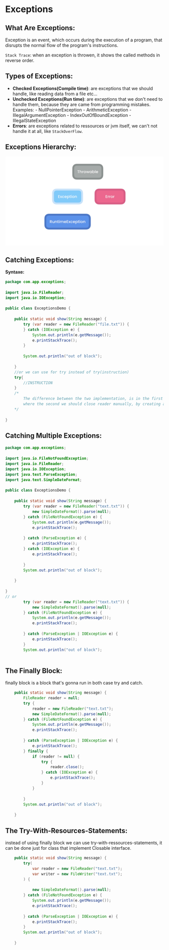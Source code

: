 # Exceptions

## What Are Exceptions:
Exception is an event, which occurs during the execution of a program, that disrupts the normal flow of the program's instructions.


`Stack Trace`: when an exception is throwen, it shows the called methods in reverse order.

## Types of Exceptions:
- **Checked Exceptions(Compile time)**: are exceptions that we should handle, like reading data from a file etc...
- **Unchecked Exceptions(Run time)**: are exceptions that we don't need to handle them, because they are came from programming mistakes.
    Examples: 
        - NullPointerException
        - ArithmeticException
        - IllegalArgumentException
        - IndexOutOfBoundException
        - IllegalStateException
- **Errors**: are exceptions related to ressources or jvm itself, we can't not handle it at all, like `StackOverFlow`.
  
## Exceptions Hierarchy:

![image_3](../assets/3.png)

## Catching Exceptions:

**Syntaxe:**
```java
package com.app.exceptions;

import java.io.FileReader;
import java.io.IOException;

public class ExceptionsDemo {

    public static void show(String message) {
        try (var reader = new FileReader("file.txt")) {
        } catch (IOException e) {
            System.out.println(e.getMessage());
            e.printStackTrace();
        }

        System.out.println("out of block");

    }
    //or we can use for try instead of try(instruction)
    try{
        //INSTRUCTION
    }
    /*
        The difference between the two implementation, is in the first reader object is gonna automatically closed after finishing the block.
        where the second we should close reader manually, by creating a null object, and affect it inside try, closing it using finally clausure 
    */

}
```

## Catching Multiple Exceptions: 

```java
package com.app.exceptions;

import java.io.FileNotFoundException;
import java.io.FileReader;
import java.io.IOException;
import java.text.ParseException;
import java.text.SimpleDateFormat;

public class ExceptionsDemo {

    public static void show(String message) {
        try (var reader = new FileReader("text.txt")) {
            new SimpleDateFormat().parse(null);
        } catch (FileNotFoundException e) {
            System.out.println(e.getMessage());
            e.printStackTrace();

        } catch (ParseException e) {
            e.printStackTrace();
        } catch (IOException e) {
            e.printStackTrace();

        }
        System.out.println("out of block");

    }

} 
// or
        try (var reader = new FileReader("text.txt")) {
            new SimpleDateFormat().parse(null);
        } catch (FileNotFoundException e) {
            System.out.println(e.getMessage());
            e.printStackTrace();

        } catch (ParseException | IOException e) {
            e.printStackTrace();
        }
        System.out.println("out of block");
    
```

## The Finally Block: 
finally block is a block that's gonna run in both case try and catch.

```java
    public static void show(String message) {
        FileReader reader = null;
        try {
            reader = new FileReader("text.txt");
            new SimpleDateFormat().parse(null);
        } catch (FileNotFoundException e) {
            System.out.println(e.getMessage());
            e.printStackTrace();

        } catch (ParseException | IOException e) {
            e.printStackTrace();
        } finally {
            if (reader != null) {
                try {
                    reader.close();
                } catch (IOException e) {
                    e.printStackTrace();
                }
            }

        }
        System.out.println("out of block");

    }
```
## The Try-With-Resources-Statements:

instead of using finally block we can use try-with-ressources-statements, it can be done just for class that implement Closable interface.

```java
    public static void show(String message) {
        try(
            var reader = new FileReader("text.txt");
            var writer = new FileWriter("text.txt");
        ) {
            
            new SimpleDateFormat().parse(null);
        } catch (FileNotFoundException e) {
            System.out.println(e.getMessage());
            e.printStackTrace();

        } catch (ParseException | IOException e) {
            e.printStackTrace();
        }
        System.out.println("out of block");

    }
```




    


